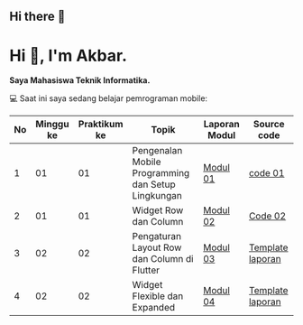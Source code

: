 ## Hi there 👋

# Hi 👋, I'm Akbar.

**Saya Mahasiswa Teknik Informatika.**

💻 Saat ini saya sedang belajar pemrograman mobile:

| No | Minggu ke | Praktikum ke | Topik | Laporan Modul | Source code |
|----|-----------|--------------|-------|-------|------------------|
| 1  | 01        | 01           | Pengenalan Mobile Programming dan Setup Lingkungan | [Modul 01](https://drive.google.com/file/d/1T6sxTp6MrKGCjQXdjkSaXLUVHC9ab4oX/view?usp=drive_link) | [code 01](https://github.com/akbarfadhil/modul1) |
| 2  | 01        | 01           | Widget Row dan Column | [Modul 02](https://drive.google.com/file/d/1-m1bAx7SFNlHRESPMLHs1HGVc-ckDGaE/view?usp=drive_link) | [Code 02](https://github.com/akbarfadhil/modul2) |
| 3  | 02        | 02           | Pengaturan Layout Row dan Column di Flutter | [Modul 03](link-ke-modul-03) | [Template laporan](link-template-laporan) |
| 4  | 02        | 02           | Widget Flexible dan Expanded | [Modul 04](link-ke-modul-04) | [Template laporan](link-template-laporan) |

